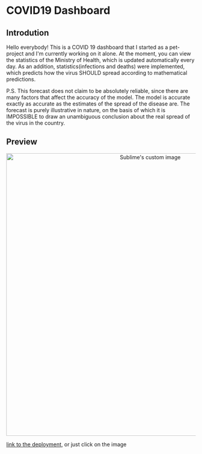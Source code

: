 # COVID19 Dashboard

## Introdution 
Hello everybody! This is a COVID 19 dashboard that I started as a pet-project and I'm currently working on it alone.
At the moment, you can view the statistics of the Ministry of Health, which is updated automatically every day. As an addition, statistics(infections and deaths) were implemented, which predicts how the virus SHOULD spread according to mathematical predictions.

P.S. This forecast does not claim to be absolutely reliable, since there are many factors that affect the accuracy of the model. The model is accurate exactly as accurate as the estimates of the spread of the disease are. The forecast is purely illustrative in nature, on the basis of which it is IMPOSSIBLE to draw an unambiguous conclusion about the real spread of the virus in the country.


## Preview

<p align="center">
  <a href="https://shrouded-scrubland-42055.herokuapp.com/" target="_blank">
    <img src="https://media.giphy.com/media/RtKYpDPMmUQaeFAAIe/giphy.gif?cid=790b7611eefebfacc2af2c48c464bac470ce9bcb4dbca650&rid=giphy.gif&ct=g" alt="Sublime's custom image" width="750px"/>
  </a>
</p>

<a href="https://shrouded-scrubland-42055.herokuapp.com/" target="_blank">link to the deployment</a>, or just click on the image
